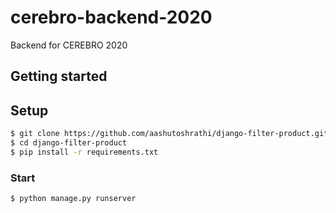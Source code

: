# cerebro-backend-2020
Backend for CEREBRO 2020

## Getting started

## Setup

```sh
$ git clone https://github.com/aashutoshrathi/django-filter-product.git
$ cd django-filter-product
$ pip install -r requirements.txt
```

### Start
```sh
$ python manage.py runserver
```
